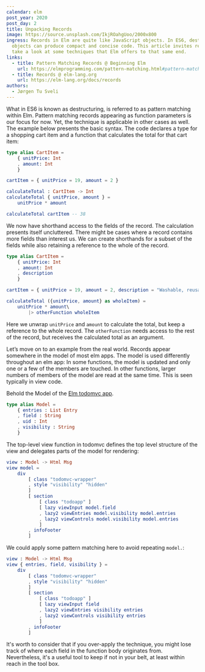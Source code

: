 ```yaml
---
calendar: elm
post_year: 2020
post_day: 2
title: Unpacking Records
image: https://source.unsplash.com/IkjROahgUoo/2000x800
ingress: Records in Elm are quite like JavaScript objects. In ES6, destructuring
  objects can produce compact and concise code. This article invites readers to
  take a look at some techniques that Elm offers to that same end.
links:
  - title: Pattern Matching Records @ Beginning Elm
    url: https://elmprogramming.com/pattern-matching.html#pattern-matching-records
  - title: Records @ elm-lang.org
    url: https://elm-lang.org/docs/records
authors:
  - Jørgen Tu Sveli
---
```

What in ES6 is known as destructuring, is referred to as pattern matching within Elm. Pattern matching records appearing as function parameters is our focus for now. Yet, the technique is applicable in other cases as well. The example below presents the basic syntax. The code declares a type for a shopping cart item and a function that calculates the total for that cart item:

```elm
type alias CartItem = 
    { unitPrice: Int
    , amount: Int
    }

cartItem = { unitPrice = 19, amount = 2 }

calculateTotal : CartItem -> Int
calculateTotal { unitPrice, amount } =
    unitPrice * amount

calculateTotal cartItem -- 38
```

We now have shorthand access to the fields of the record. The calculation presents itself uncluttered. There might be cases where a record contains more fields than interest us. We can create shorthands for a subset of the fields while also retaining a reference to the whole of the record.

```elm
type alias CartItem = 
    { unitPrice: Int
    , amount: Int
    , description
    }

cartItem = { unitPrice = 19, amount = 2, description = "Washable, reusable face mask" }

calculateTotal ({unitPrice, amount} as wholeItem) =
    unitPrice * amount\
        |> otherFunction wholeItem
```

Here we unwrap `unitPrice` and `amount` to calculate the total, but keep a reference to the whole record. The `otherFunction` needs access to the rest of the record, but receives the calculated total as an argument.

Let’s move on to an example from the real world. Records appear somewhere in the model of most elm apps. The model is used differently throughout an elm app: In some functions, the model is updated and only one or a few of the members are touched. In other functions, larger numbers of members of the model are read at the same time. This is seen typically in view code.

Behold the Model of the [Elm todomvc app](https://github.com/evancz/elm-todomvc/blob/master/src/Main.elm).

```elm
type alias Model =
    { entries : List Entry
    , field : String
    , uid : Int
    , visibility : String
    }
```

The top-level view function in todomvc defines the top level structure of the view and delegates parts of the model for rendering:

```elm
view : Model -> Html Msg
view model =
    div
        [ class "todomvc-wrapper"
        , style "visibility" "hidden"
        ]
        [ section
            [ class "todoapp" ]
            [ lazy viewInput model.field
            , lazy2 viewEntries model.visibility model.entries
            , lazy2 viewControls model.visibility model.entries
            ]
        , infoFooter
        ]
```

We could apply some pattern matching here to avoid repeating `model.`:

```elm
view : Model -> Html Msg
view { entries, field, visibility } =
    div
        [ class "todomvc-wrapper"
        , style "visibility" "hidden"
        ]
        [ section
            [ class "todoapp" ]
            [ lazy viewInput field
            , lazy2 viewEntries visibility entries
            , lazy2 viewControls visibility entries
            ]
        , infoFooter
        ]
```

It's worth to consider that if you over-apply the technique, you might lose track of where each field in the function body originates from. Nevertheless, it's a useful tool to keep if not in your belt, at least within reach in the tool box.